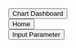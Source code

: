 <div class="row" style="margin-top:5px">
    <div class="col-2">
        <button id="dashboardBtn" type="button" class="custom-btn m-0" onclick="toggleButtons('dashboardBtn', 'homeBtn', '/Home/DashBoard')">
            Chart Dashboard
        </button>
    </div>
    <div class="col-2">
        <button id="homeBtn" type="button" class="custom-btn m-0" onclick="toggleButtons('homeBtn', 'dashboardBtn', '/Home/index')">
            Home
        </button>
    </div>
    <div class="col-2">
        <button type="button" class="custom-btn m-0" data-bs-toggle="modal" data-bs-target="#machineParameterModal">
            Input Parameter
        </button>
    </div>
</div>

<script>
// Function to toggle button visibility and store in localStorage
function toggleButtons(clickedId, otherId, redirectUrl) {
    // Store state in localStorage before redirecting
    localStorage.setItem("hiddenButton", clickedId);
    localStorage.setItem("visibleButton", otherId);

    // Redirect to the target page
    window.location.href = redirectUrl;
}

// Apply stored button visibility on page load
document.addEventListener("DOMContentLoaded", function () {
    const hiddenButton = localStorage.getItem("hiddenButton");
    const visibleButton = localStorage.getItem("visibleButton");

    if (hiddenButton && visibleButton) {
        // Hide the stored hidden button
        document.getElementById(hiddenButton).style.display = "none";

        // Show the stored visible button
        document.getElementById(visibleButton).style.display = "inline-block";
    }
});
</script>